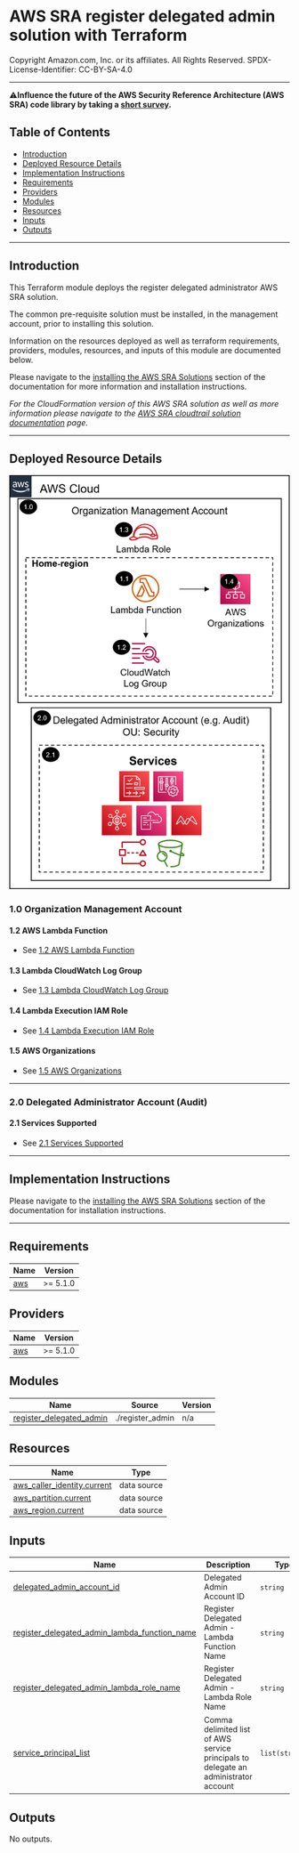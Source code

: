 # AWS SRA register delegated admin solution with Terraform<!-- omit in toc -->
<!-- markdownlint-disable MD033 -->

Copyright Amazon.com, Inc. or its affiliates. All Rights Reserved. SPDX-License-Identifier: CC-BY-SA-4.0

---

⚠️**Influence the future of the AWS Security Reference Architecture (AWS SRA) code library by taking a [short survey](https://amazonmr.au1.qualtrics.com/jfe/form/SV_9oFz0p67iCw3obk).**

## <!-- omit in toc -->

## Table of Contents<!-- omit in toc -->

- [Introduction](#introduction)
- [Deployed Resource Details](#deployed-resource-details)
- [Implementation Instructions](#implementation-instructions)
- [Requirements](#requirements)
- [Providers](#providers)
- [Modules](#modules)
- [Resources](#resources)
- [Inputs](#inputs)
- [Outputs](#outputs)

---

## Introduction

This Terraform module deploys the register delegated administrator AWS SRA solution.  

The common pre-requisite solution must be installed, in the management account, prior to installing this solution.

Information on the resources deployed as well as terraform requirements, providers, modules, resources, and inputs of this module are documented below.

Please navigate to the [installing the AWS SRA Solutions](./../../README.md#installing-the-aws-sra-solutions) section of the documentation for more information and installation instructions.

*For the CloudFormation version of this AWS SRA solution as well as more information please navigate to the [AWS SRA cloudtrail solution documentation](./../../../solutions/common/common_register_delegated_administrator/README.md) page.*

---

## Deployed Resource Details

![Architecture](./../../../solutions/common/common_register_delegated_administrator/documentation/sra-common-register-delegated-administrator-terraform.png)

### 1.0 Organization Management Account<!-- omit in toc -->

#### 1.2 AWS Lambda Function<!-- omit in toc -->

- See [1.2 AWS Lambda Function](#./../../../solutions/common/common_register_delegated_administrator/README.md12-aws-lambda-function)

#### 1.3 Lambda CloudWatch Log Group<!-- omit in toc -->

- See [1.3 Lambda CloudWatch Log Group](#./../../../solutions/common/common_register_delegated_administrator/README.md13-lambda-cloudwatch-log-group)

#### 1.4 Lambda Execution IAM Role<!-- omit in toc -->

- See [1.4 Lambda Execution IAM Role](#./../../../solutions/common/common_register_delegated_administrator/README.md14-lambda-execution-iam-role)

#### 1.5 AWS Organizations<!-- omit in toc -->

- See [1.5 AWS Organizations](#./../../../solutions/common/common_register_delegated_administrator/README.md15-aws-organizations)

---

### 2.0 Delegated Administrator Account (Audit)<!-- omit in toc -->

#### 2.1 Services Supported<!-- omit in toc -->

- See [2.1 Services Supported](#./../../../solutions/common/common_register_delegated_administrator/README.md21-services-supported)

---

## Implementation Instructions

Please navigate to the [installing the AWS SRA Solutions](./../../README.md#installing-the-aws-sra-solutions) section of the documentation for installation instructions.

---
<!-- BEGIN_TF_DOCS -->
## Requirements

| Name | Version |
|------|---------|
| <a name="requirement_aws"></a> [aws](#requirement\_aws) | >= 5.1.0 |

## Providers

| Name | Version |
|------|---------|
| <a name="provider_aws"></a> [aws](#provider\_aws) | >= 5.1.0 |

## Modules

| Name | Source | Version |
|------|--------|---------|
| <a name="module_register_delegated_admin"></a> [register\_delegated\_admin](#module\_register\_delegated\_admin) | ./register_admin | n/a |

## Resources

| Name | Type |
|------|------|
| [aws_caller_identity.current](https://registry.terraform.io/providers/hashicorp/aws/latest/docs/data-sources/caller_identity) | data source |
| [aws_partition.current](https://registry.terraform.io/providers/hashicorp/aws/latest/docs/data-sources/partition) | data source |
| [aws_region.current](https://registry.terraform.io/providers/hashicorp/aws/latest/docs/data-sources/region) | data source |

## Inputs

| Name | Description | Type | Default | Required |
|------|-------------|------|---------|:--------:|
| <a name="input_delegated_admin_account_id"></a> [delegated\_admin\_account\_id](#input\_delegated\_admin\_account\_id) | Delegated Admin Account ID | `string` | n/a | yes |
| <a name="input_register_delegated_admin_lambda_function_name"></a> [register\_delegated\_admin\_lambda\_function\_name](#input\_register\_delegated\_admin\_lambda\_function\_name) | Register Delegated Admin - Lambda Function Name | `string` | `"sra-common-register-delegated-admin"` | no |
| <a name="input_register_delegated_admin_lambda_role_name"></a> [register\_delegated\_admin\_lambda\_role\_name](#input\_register\_delegated\_admin\_lambda\_role\_name) | Register Delegated Admin - Lambda Role Name | `string` | `"sra-common-register-delegated-admin-lambda"` | no |
| <a name="input_service_principal_list"></a> [service\_principal\_list](#input\_service\_principal\_list) | Comma delimited list of AWS service principals to delegate an administrator account | `list(string)` | <pre>[<br>  "access-analyzer.amazonaws.com",<br>  "config-multiaccountsetup.amazonaws.com",<br>  "config.amazonaws.com"<br>]</pre> | no |

## Outputs

No outputs.
<!-- END_TF_DOCS -->